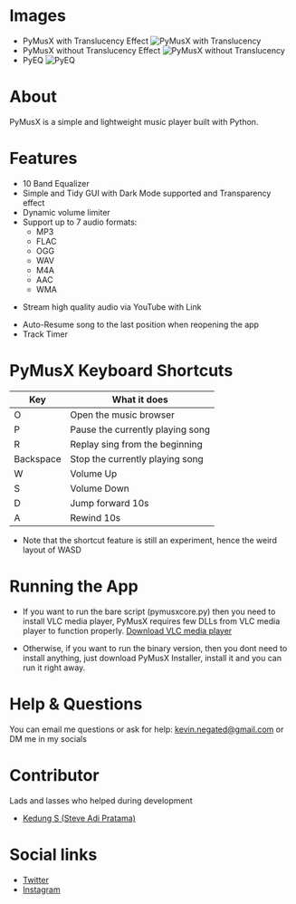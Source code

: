 # Images
* PyMusX with Translucency Effect
![PyMusX with Translucency](https://i.ibb.co/JQ9FVx3/pmx-translucent.png)
* PyMusX without Translucency Effect
![PyMusX without Translucency](https://i.ibb.co/b7Z8d1z/pmx.png)
* PyEQ
![PyEQ](https://i.ibb.co/xscvPRm/pyeq.png)

# About
PyMusX is a simple and lightweight music player built with Python.

# Features
* 10 Band Equalizer
* Simple and Tidy GUI with Dark Mode supported and Transparency effect
* Dynamic volume limiter
* Support up to 7 audio formats:
  * MP3
  * FLAC
  * OGG
  * WAV
  * M4A
  * AAC
  * WMA
- Stream high quality audio via YouTube with Link
* Auto-Resume song to the last position when reopening the app
* Track Timer

# PyMusX Keyboard Shortcuts
|Key|What it does|
|----|-----|
|O|Open the music browser|
|P|Pause the currently playing song|
|R|Replay sing from the beginning|
|Backspace|Stop the currently playing song|
|W|Volume Up|
|S|Volume Down|
|D|Jump forward 10s|
|A|Rewind 10s|

* Note that the shortcut feature is still an experiment, hence the weird layout of WASD

# Running the App
* If you want to run the bare script (pymusxcore.py) then you need
to install VLC media player, PyMusX requires few DLLs from VLC media player
to function properly.
[Download VLC media player](https://www.videolan.org)

* Otherwise, if you want to run the binary version, then you dont need to install
anything, just download PyMusX Installer, install it and you can run it right away.

# Help & Questions
You can email me questions or ask for help: kevin.negated@gmail.com or DM me in my socials

# Contributor
Lads and lasses who helped during development
* [Kedung S (Steve Adi Pratama)](https://www.youtube.com/channel/UC16FCdlCNPm92xITg3vLIyQ)

# Social links
* [Twitter](https://twitter.com/_negated_)
* [Instagram](https://www.instagram.com/_negated_)